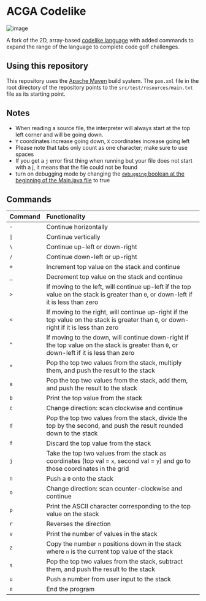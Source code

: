 # ACGA Codelike

![image](https://github.com/Allegheny-Code-Colf-Association/acga-codelike/assets/1552764/ef99bbe4-f376-47fb-b52f-87dc8ccde055)

A fork of the 2D, array-based [codelike language](https://github.com/dospunk/codelike) with added commands to expand the range of the language to complete
code golf challenges.

## Using this repository

This repository uses the [Apache Maven](https://maven.apache.org/) build system. The `pom.xml` file in the root directory of the repository points
to the `src/test/resources/main.txt` file as its starting point.

## Notes

- When reading a source file, the interpreter will always start at the top left corner and will be going down.
- `Y` coordinates increase going down, `X` coordinates increase going left
- Please note that tabs only count as one character; make sure to use spaces
- If you get a `j` error first thing when running but your file does not start with a j, it means that the file could not be found
- turn on debugging mode by changing the [`debugging` boolean at the beginning of the Main.java file](https://github.com/Allegheny-Code-Colf-Association/acga-codelike/blob/master/src/main/java/com/interpreter/acga-codelike/Main.java#L16) to true

## Commands

|Command |Functionality |
|:-------|:-------------|
|`-`     |Continue horizontally |
|`\|`     |Continue vertically   |
|`\`     |Continue up-left or down-right |
|`/`     |Continue down-left or up-right |
|`+`     |Increment top value on the stack and continue |
|`_`     |Decrement top value on the stack and continue |
|`>`    |If moving to the left, will continue up-left if the top value on the stack is greater than `0`, or down-left if it is less than zero |
|`<`     |If moving to the right, will continue up-right if the top value on the stack is greater than `0`, or down-right if it is less than zero |
|`^`     |If moving to the down, will continue down-right if the top value on the stack is greater than `0`, or down-left if it is less than zero |
|`*`     |Pop the top two values from the stack, multiply them, and push the result to the stack |
|`a`     |Pop the top two values from the stack, add them, and push the result to the stack |
|`b`     |Print the top value from the stack |
|`c`     |Change direction: scan clockwise and continue |
|`d`     |Pop the top two values from the stack, divide the top by the second, and push the result rounded down to the stack |
|`f`     |Discard the top value from the stack |
|`j`     |Take the top two values from the stack as coordinates (top val = `x`, second val = `y`) and go to those coordinates in the grid |
|`n`     |Push a `0` onto the stack |
|`o`     |Change direction: scan counter-clockwise and continue |
|`p`     |Print the ASCII character corresponding to the top value on the stack |
|`r`     |Reverses the direction |
|`v`     |Print the number of values in the stack |
|`z`     |Copy the number `n` positions down in the stack where `n` is the current top value of the stack |
|`s`     |Pop the top two values from the stack, subtract them, and push the result to the stack |
|`u`     |Push a number from user input to the stack |
|`e`     |End the program |
